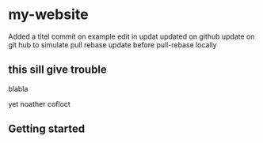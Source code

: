 # my-website
Added a titel
commit on example
edit in updat
updated on github
update on git hub to simulate pull rebase
update before pull-rebase locally

## this sill give trouble
blabla

yet noather cofloct

## Getting started
